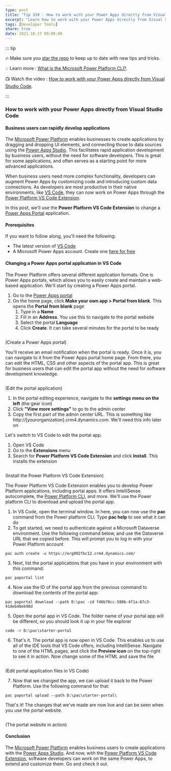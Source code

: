 ```yaml
---
type: post
title: "Tip 339 - How to work with your Power Apps directly from Visual Studio Code"
excerpt: "Learn how to work with your Power Apps directly from Visual Studio Code"
tags: [Developer Tools]
share: true
date: 2021-10-27 09:00:00
---
```


::: tip 

:fire: Make sure you [star the repo](https://github.com/microsoft/azuretipsandtricks) to keep up to date with new tips and tricks.

:bulb: Learn more : [What is the Microsoft Power Platform CLI?](https://docs.microsoft.com/powerapps/developer/data-platform/powerapps-cli/?WT.mc_id=docs-azuredevtips-azureappsdev). 

:tv: Watch the video : [How to work with your Power Apps directly from Visual Studio Code](leave-blank?WT.mc_id=youtube-azuredevtips-azureappsdev).

:::

### How to work with your Power Apps directly from Visual Studio Code

#### Business users can rapidly develop applications
The [Microsoft Power Platform](https://powerplatform.microsoft.com/?WT.mc_id=microsoft-azuredevtips-azureappsdev) enables businesses to create applications by dragging and dropping UI elements, and connecting those to data sources using the [Power Apps Studio](https://docs.microsoft.com/powerapps/teams/understand-power-apps-studio?WT.mc_id=docs-azuredevtips-azureappsdev). This facilitates rapid application development by business users, without the need for software developers. This is great for some applications, and often serves as a starting point for more advanced applications. 

When business users need more complex functionality, developers can augment Power Apps by customizing code and introducing custom data connections. As developers are most productive in their native environments, like [VS Code](https://code.visualstudio.com/?WT.mc_id=other-azuredevtips-azureappsdev), they can now work on Power Apps through the [Power Platform VS Code Extension](https://github.com/microsoft/powerplatform-vscode/?WT.mc_id=github-azuredevtips-azureappsdev).

In this post, we'll use the **Power Platform VS Code Extension** to change a [Power Apps Portal](https://powerapps.microsoft.com/portals/?WT.mc_id=microsoft-azuredevtips-azureappsdev) application.

#### Prerequisites
If you want to follow along, you'll need the following:
* The latest version of [VS Code](https://code.visualstudio.com/?WT.mc_id=other-azuredevtips-azureappsdev)
* A Microsoft Power Apps account. Create one [here for free](https://powerapps.microsoft.com/?WT.mc_id=microsoft-azuredevtips-azureappsdev)

#### Changing a Power Apps portal application in VS Code
The Power Platform offers several different application formats. One is Power Apps portals, which allows you to easily create and maintain a web-based application. We'll start by creating a Power Apps portal.

1. Go to the [Power Apps portal](https://make.powerapps.com/?WT.mc_id=other-azuredevtips-azureappsdev)
2. On the home page, click **Make your own app > Portal from blank**. This opens the **Portal from blank** page
   1. Type in a **Name**
   3. Fill in an **Address**. You use this to navigate to the portal website
   4. Select the portal **Language**
   5. Click **Create**. It can take several minutes for the portal to be ready

<img :src="$withBase('/files/123createportal.png')">

(Create a Power Apps portal)

You'll receive an email notification when the portal is ready. Once it is, you can navigate to it from the Power Apps portal home page. From there, you can edit the HTML, CSS and other aspects of the portal app. This is great for business users that can edit the portal app without the need for software development knowledge.

<img :src="$withBase('/files/123portalready.png')">

(Edit the portal application)

1. In the portal editing experience, navigate to the **settings menu on the left** (the gear icon)
2. Click **"View more settings"** to go to the admin center
3. Copy the first part of the admin center URL. This is something like http://[yourorganization].crm4.dynamics.com. We'll need this info later on

Let's switch to VS Code to edit the portal app. 

1. Open VS Code
2. Go to the **Extensions** menu
3. Search for **Power Platform VS Code Extension** and click **Install**. This installs the extension

<img :src="$withBase('/files/123extension.png')">

(Install the Power Platform VS Code Extension)

The Power Platform VS Code Extension enables you to develop Power Platform applications, including portal apps. It offers IntelliSense autocomplete, the [Power Platform CLI](https://docs.microsoft.com/powerapps/developer/data-platform/powerapps-cli?WT.mc_id=docs-azuredevtips-azureappsdev), and more. We'll use the Power platform CLI to download and upload the portal app.

1. In VS Code, open the terminal window. In here, you can now use the **pac** command from the Power platform CLI. Type **pac help** to see what it can do
2. To get started, we need to authenticate against a Microsoft Dataverse environment. Use the following command below, and use the Dataverse URL that we copied before. This will prompt you to log in with your Power Platform account

```
pac auth create -u https://org092fbc12.crm4.dynamics.com/
```

3. Next, list the portal applications that you have in your environment with this command:

```
pac paportal list
```

4. Now use the ID of the portal app from the previous command to download the contents of the portal app:

```
pac paportal download --path D:\pac -id f46b70cc-580b-4f1a-87c3-41deb48eb90d
```

5. Open the portal app in VS Code. The folder name of your portal app will be different, so you should look it up in your file explorer

```
code -r D:\pac\starter-portal
```

6. That's it. The portal app is now open in VS Code. This enables us to use all of the IDE tools that VS Code offers, including IntelliSense. Navigate to one of the HTML pages, and click the **Preview icon** on the top-right to see it in action. Now change some of the HTML and save the file

<img :src="$withBase('/files/123change.png')">

(Edit portal application files in VS Code)

7. Now that we changed the app, we can upload it back to the Power Platform. Use the following command for that:

```
pac paportal upload --path D:\pac\starter-portal\
```

That's it! The changes that we've made are now live and can be seen when you use the portal website. 

<img :src="$withBase('/files/123result.png')">

(The portal website in action)

#### Conclusion
The [Microsoft Power Platform](https://powerplatform.microsoft.com?WT.mc_id=microsoft-azuredevtips-azureappsdev) enables business users to create applications with the [Power Apps Studio](https://docs.microsoft.com/powerapps/teams/understand-power-apps-studio?WT.mc_id=docs-azuredevtips-azureappsdev). And now, with the [Power Platform VS Code Extension](https://github.com/microsoft/powerplatform-vscode/?WT.mc_id=github-azuredevtips-azureappsdev), software developers can work on the same Power Apps, to extend and customize them. Go and check it out. 
